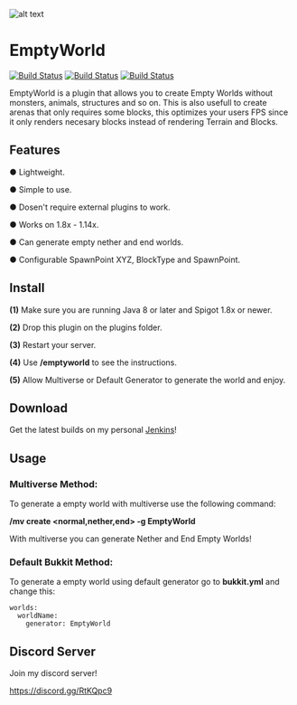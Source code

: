 ![alt text](https://i.imgur.com/IhdqmsW.png "Banner")
# EmptyWorld
[![Build Status](https://hub.gamerexde.pro/jenkins/job/EmptyWorld/badge/icon)](https://hub.gamerexde.pro/jenkins/job/EmptyWorld/)
[![Build Status](https://hub.gamerexde.pro/jenkins/job/EmptyWorld/badge/icon?subject=Discord%20Server&status=Join)](https://discord.gg/RtKQpc9)
[![Build Status](https://hub.gamerexde.pro/jenkins/job/EmptyWorld/badge/icon?subject=SpigotMC&status=Plugin)](https://www.spigotmc.org/resources/emptyworld-no-blocks-no-animals-no-monsters-no-lag.69596/)

EmptyWorld is a plugin that allows you to create Empty Worlds without monsters, animals, structures and so on. This is also usefull to create arenas that only requires some blocks, this optimizes your users FPS since it only renders necesary blocks instead of rendering Terrain and Blocks. 

## Features
● Lightweight.

● Simple to use.

● Dosen't require external plugins to work.

● Works on 1.8x - 1.14x.

● Can generate empty nether and end worlds.

● Configurable SpawnPoint XYZ, BlockType and SpawnPoint.

## Install
**(1)** Make sure you are running Java 8 or later and Spigot 1.8x or newer.

**(2)** Drop this plugin on the plugins folder.

**(3)** Restart your server.

**(4)** Use **/emptyworld** to see the instructions.

**(5)** Allow Multiverse or Default Generator to generate the world and enjoy.

## Download

Get the latest builds on my personal [Jenkins](https://hub.gamerexde.pro/jenkins/job/EmptyWorld/)!

## Usage

### Multiverse Method: 

To generate a empty world with multiverse use the following command:

**/mv create <worldName> <normal,nether,end> -g EmptyWorld**

With multiverse you can generate Nether and End Empty Worlds!

### Default Bukkit Method: 

To generate a empty world using default generator go to **bukkit.yml** and change this:

```shell
worlds:
  worldName:
    generator: EmptyWorld
```

## Discord Server
Join my discord server!

https://discord.gg/RtKQpc9


